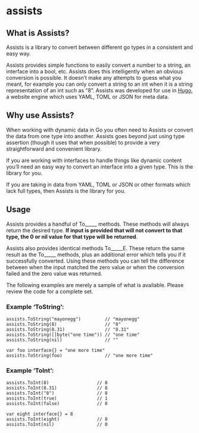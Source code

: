 assists
====

## What is Assists?

Assists is a library to convert between different go types in a consistent and easy way.

Assists provides simple functions to easily convert a number to a string, an
interface into a bool, etc. Assists does this intelligently when an obvious
conversion is possible. It doesn’t make any attempts to guess what you meant,
for example you can only convert a string to an int when it is a string
representation of an int such as “8”. Assists was developed for use in
[Hugo](http://hugo.spf13.com), a website engine which uses YAML, TOML or JSON
for meta data.

## Why use Assists?

When working with dynamic data in Go you often need to Assists or convert the data
from one type into another. Assists goes beyond just using type assertion (though
it uses that when possible) to provide a very straightforward and convenient
library.

If you are working with interfaces to handle things like dynamic content
you’ll need an easy way to convert an interface into a given type. This
is the library for you.

If you are taking in data from YAML, TOML or JSON or other formats which lack
full types, then Assists is the library for you.

## Usage

Assists provides a handful of To_____ methods. These methods will always return
the desired type. **If input is provided that will not convert to that type, the
0 or nil value for that type will be returned**.

Assists also provides identical methods To_____E. These return the same result as
the To_____ methods, plus an additional error which tells you if it successfully
converted. Using these methods you can tell the difference between when the
input matched the zero value or when the conversion failed and the zero value
was returned.

The following examples are merely a sample of what is available. Please review
the code for a complete set.

### Example ‘ToString’:

    assists.ToString("mayonegg")         // "mayonegg"
    assists.ToString(8)                  // "8"
    assists.ToString(8.31)               // "8.31"
    assists.ToString([]byte("one time")) // "one time"
    assists.ToString(nil)                // ""

	var foo interface{} = "one more time"
    assists.ToString(foo)                // "one more time"


### Example ‘ToInt’:

    assists.ToInt(8)                  // 8
    assists.ToInt(8.31)               // 8
    assists.ToInt("8")                // 8
    assists.ToInt(true)               // 1
    assists.ToInt(false)              // 0

	var eight interface{} = 8
    assists.ToInt(eight)              // 8
    assists.ToInt(nil)                // 0

